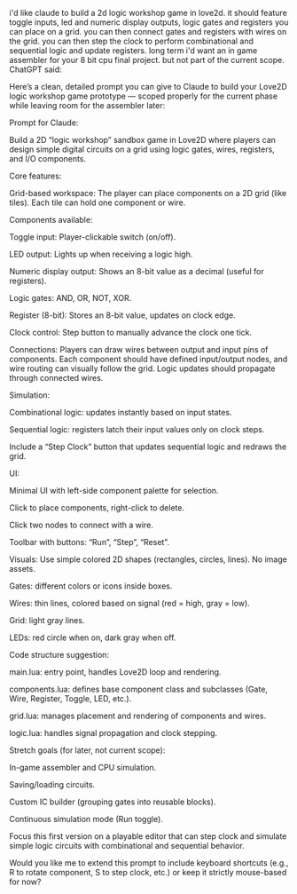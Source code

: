 i'd like claude to build a 2d logic workshop game in love2d. it should feature toggle inputs, led and numeric display outputs, logic gates and registers you can place on a grid. you can then connect gates and registers with wires on the grid. you can then step the clock to perform combinational and sequential logic and update registers. long term i'd want an in game assembler for your 8 bit cpu final project. but not part of the current scope.
ChatGPT said:

Here’s a clean, detailed prompt you can give to Claude to build your Love2D logic workshop game prototype — scoped properly for the current phase while leaving room for the assembler later:

Prompt for Claude:

Build a 2D “logic workshop” sandbox game in Love2D where players can design simple digital circuits on a grid using logic gates, wires, registers, and I/O components.

Core features:

Grid-based workspace:
The player can place components on a 2D grid (like tiles). Each tile can hold one component or wire.

Components available:

Toggle input: Player-clickable switch (on/off).

LED output: Lights up when receiving a logic high.

Numeric display output: Shows an 8-bit value as a decimal (useful for registers).

Logic gates: AND, OR, NOT, XOR.

Register (8-bit): Stores an 8-bit value, updates on clock edge.

Clock control: Step button to manually advance the clock one tick.

Connections:
Players can draw wires between output and input pins of components.
Each component should have defined input/output nodes, and wire routing can visually follow the grid.
Logic updates should propagate through connected wires.

Simulation:

Combinational logic: updates instantly based on input states.

Sequential logic: registers latch their input values only on clock steps.

Include a “Step Clock” button that updates sequential logic and redraws the grid.

UI:

Minimal UI with left-side component palette for selection.

Click to place components, right-click to delete.

Click two nodes to connect with a wire.

Toolbar with buttons: “Run”, “Step”, “Reset”.

Visuals:
Use simple colored 2D shapes (rectangles, circles, lines). No image assets.

Gates: different colors or icons inside boxes.

Wires: thin lines, colored based on signal (red = high, gray = low).

Grid: light gray lines.

LEDs: red circle when on, dark gray when off.

Code structure suggestion:

main.lua: entry point, handles Love2D loop and rendering.

components.lua: defines base component class and subclasses (Gate, Wire, Register, Toggle, LED, etc.).

grid.lua: manages placement and rendering of components and wires.

logic.lua: handles signal propagation and clock stepping.

Stretch goals (for later, not current scope):

In-game assembler and CPU simulation.

Saving/loading circuits.

Custom IC builder (grouping gates into reusable blocks).

Continuous simulation mode (Run toggle).

Focus this first version on a playable editor that can step clock and simulate simple logic circuits with combinational and sequential behavior.

Would you like me to extend this prompt to include keyboard shortcuts (e.g., R to rotate component, S to step clock, etc.) or keep it strictly mouse-based for now?